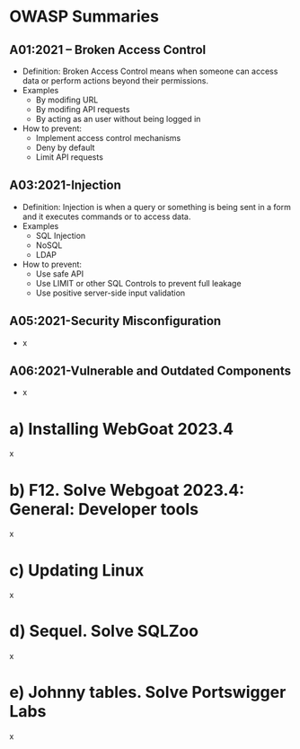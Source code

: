 # OWASP Summaries
## A01:2021 – Broken Access Control
- Definition: Broken Access Control means when someone can access data or perform actions beyond their permissions.
- Examples
  - By modifing URL
  - By modifing API requests
  - By acting as an user without being logged in
- How to prevent:
  - Implement access control mechanisms
  - Deny by default
  - Limit API requests
## A03:2021-Injection
- Definition: Injection is when a query or something is being sent in a form and it executes commands or to access data.
- Examples
  - SQL Injection
  - NoSQL
  - LDAP
- How to prevent:
  - Use safe API
  - Use LIMIT or other SQL Controls to prevent full leakage
  - Use positive server-side input validation
## A05:2021-Security Misconfiguration
- x
## A06:2021-Vulnerable and Outdated Components
- x

# a) Installing WebGoat 2023.4
x

# b) F12. Solve Webgoat 2023.4: General: Developer tools
x

# c) Updating Linux
x

# d) Sequel. Solve SQLZoo
x

# e) Johnny tables. Solve Portswigger Labs
x
